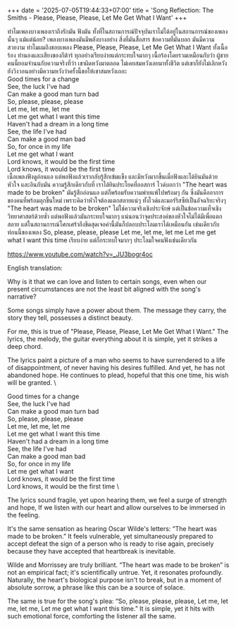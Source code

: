 +++
date = '2025-07-05T19:44:33+07:00'
title = 'Song Reflection: The Smiths - Please, Please, Please, Let Me Get What I Want'
+++

ทำไมเพลงบางเพลงเราถึงรักมัน ฟังมัน ทั้งที่ในสถานการณ์ปัจจุบันเราไม่ได้อยู่ในสถานการณ์ของเพลงนั้นๆ แม้แต่น้อย? เพลงบางเพลงมันมีพลังบางอย่าง สิ่งที่มันสื่อสาร ข้อความที่มันบอก มันมีความสวยงาม
ทำไมผมถึงชอบเพลง Please, Please, Please, Let Me Get What I Want ทั้งเนื้อร้อง ทำนองและเสียงของกีต้าร์ ทุกอย่างเรียบง่ายแต่กระทบใจมากๆ เนื้อร้องโดยรวมเหมือนกับว่า ผู้ชายคนนี้ยอมจำนนกับความจริงที่ว่า เขาผิดหวังมาตลอด ไม่เคยสมหวังเลยมาทั้งชีวิต แต่เขาก็ยังไม่เลิกหวัง ยังวิงวอนอย่างมีความหวังว่าครั้งนี้ขอให้เขาสมหวังเถอะ \
Good times for a change \
See, the luck I've had \
Can make a good man turn bad \
So, please, please, please \
Let me, let me, let me \
Let me get what I want this time \
Haven't had a dream in a long time \
See, the life I've had \
Can make a good man bad \
So, for once in my life \
Let me get what I want \
Lord knows, it would be the first time \
Lord knows, it would be the first time \
เนื้อเพลงฟังดูอ่อนแอ แต่พอฟังแล้วเรากลับรู้สึกเข้มแข็ง และมีหวังมากขึ้นเมื่อฟังและได้ยินมันด้วยหัวใจ และอินกับมัน ความรู้สึกเดียวกับที่ เราได้ยินประโยคที่ออสการ์ ไวด์บอกว่า "The heart was made to be broken" มันรู้สึกอ่อนแอ แต่ก็พร้อมรับความพ่ายแพ้ไปพร้อมๆ กัน ซึ่งมันคืออาการของคนที่พร้อมลุกขึ้นใหม่ เพราะคิดว่าหัวใจต้องแตกสลายแน่ๆ
ทั้งไวด์และมอร์ริสซีย์เป็นอัจฉริยะจริงๆ "The heart was made to be broken" ไม่ใช่ความจริงเชิงประจักษ์ แต่เป็นข้อความเท็จเชิงวิทยาศาสตร์ด้วยซ้ำ แต่พอฟังแล้วมันกระทบใจมากๆ แน่นอนว่าจุดประสงค์ของหัวใจไม่ได้มีเพื่อแตกสลาย แต่ในสถานการณ์โศกเศร้าถึงขีดสุดเจอคำนี้มันก็ปลอบประโลมเราได้เหมือนกัน เช่นเดียวกับ ท่อนนี้ของเพลง So, please, please, please Let me, let me, let me Let me get what I want this time เรียบง่าย แต่ก็กระทบใจมากๆ ประโลมใจคนฟังเช่นเดียวกัน

https://www.youtube.com/watch?v=_JU3bogr4oc

English translation:

Why is it that we can love and listen to certain songs, 
even when our present circumstances are not the least bit aligned with the song's narrative?

Some songs simply have a power about them. 
The message they carry, the story they tell, possesses a distinct beauty. 

For me, this is true of "Please, Please, Please, Let Me Get What I Want." 
The lyrics, the melody, the guitar 
everything about it is simple, yet it strikes a deep chord. 

The lyrics paint a picture of a man who seems to have surrendered to a life of disappointment, 
of never having his desires fulfilled. 
And yet, he has not abandoned hope. 
He continues to plead, 
hopeful that this one time, 
his wish will be granted. \

Good times for a change \
See, the luck I've had \
Can make a good man turn bad \
So, please, please, please \
Let me, let me, let me \
Let me get what I want this time \
Haven't had a dream in a long time \
See, the life I've had \
Can make a good man bad \
So, for once in my life \
Let me get what I want \
Lord knows, it would be the first time \
Lord knows, it would be the first time \

The lyrics sound fragile, yet upon hearing them, we feel a surge of strength and hope, 
If we listen with our heart and allow ourselves to be immersed in the feeling. 

It's the same sensation as hearing Oscar Wilde's letters: “The heart was made to be broken.” It feels vulnerable, 
yet simultaneously prepared to accept defeat
the sign of a person who is ready to rise again, 
precisely because they have accepted that heartbreak is inevitable.

Wilde and Morrissey are truly brilliant. 
“The heart was made to be broken” is not an empirical fact; it's scientifically untrue. 
Yet, it resonates profoundly. Naturally, the heart's biological purpose isn't to break, 
but in a moment of absolute sorrow, a phrase like this can be a source of solace. 

The same is true for the song's plea: 
“So, please, please, please, Let me, let me, let me, Let me get what I want this time.” 
It is simple, yet it hits with such emotional force, comforting the listener all the same.
